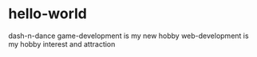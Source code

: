 # hello-world
dash-n-dance
game-development is my new hobby
web-development is my hobby
interest and attraction
